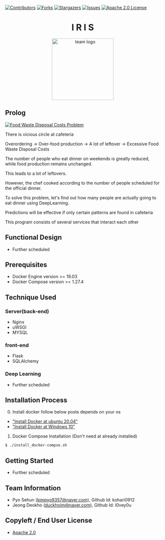 [contributors-shield]: https://img.shields.io/github/contributors/l0vey0u/Infra_FRIDAY_IRIS?style=flat-square
[contributors-url]: https://github.com/l0vey0u/Infra_FRIDAY_IRIS/graphs/contributors
[forks-shield]: https://img.shields.io/github/forks/l0vey0u/Infra_FRIDAY_IRIS.svg?style=flat-square
[forks-url]: https://github.com/l0vey0u/Infra_FRIDAY_IRIS/network/members
[stars-shield]: https://img.shields.io/github/stars/l0vey0u/Infra_FRIDAY_IRIS?style=flat-square
[stars-url]: https://github.com/l0vey0u/Infra_FRIDAY_IRIS/stargazers
[issues-shield]: https://img.shields.io/github/issues/l0vey0u/Infra_FRIDAY_IRIS.svg?style=flat-square
[issues-url]: hhttps://github.com/l0vey0u/Infra_FRIDAY_IRIS/issues
[license-shield]: https://img.shields.io/github/license/l0vey0u/Infra_FRIDAY_IRIS.svg?style=flat-square
[license-url]: https://github.com/l0vey0u/Infra_FRIDAY_IRIS/blob/main/LICENSE

[![Contributors][contributors-shield]][contributors-url]
[![Forks][forks-shield]][forks-url]
[![Stargazers][stars-shield]][stars-url]
[![Issues][issues-shield]][issues-url]
[![Apache 2.0 License][license-shield]][license-url]

<h1 align="center"> I R I S </h1>
<p align="center">
  <img src="https://github.com/l0vey0u/Infra_FRIDAY_IRIS/blob/main/team_logo.png" width="200" alt="team logo">
</p>

## Prolog

[![Food Waste Disposal Costs Problem](https://img.youtube.com/vi/nciqfJ8wz0g/0.jpg)](https://www.youtube.com/watch?v=nciqfJ8wz0g)

There is vicious circle at cafeteria

Overordering -> Over-food production -> A lot of leftover -> Excessive Food Waste Disposal Costs

The number of people who eat dinner on weekends is greatly reduced, while food production remains unchanged.

This leads to a lot of leftovers.

However, the chef cooked according to the number of people scheduled for the official dinner.

To solve this problem, let's find out how many people are actually going to eat dinner using DeepLearning.

Predictions will be effective if only certain patterns are found in cafeteria

This program consists of several  services that interact each other

## Functional Design

 -  Further scheduled

## Prerequisites

* Docker Engine version >= 19.03
* Docker Compose version >= 1.27.4

## Technique Used

### Server(back-end)

 -  Nginx 
 -  uWSGI
 -  MYSQL

### front-end

 -  Flask
 -  SQLAlchemy
 
### Deep Learning
 -  Further scheduled

## Installation Process

0. Install docker follow below posts depends on your os

- ["Install Docker at ubuntu 20.04"](https://www.digitalocean.com/community/tutorials/how-to-install-and-use-docker-on-ubuntu-20-04)
- ["Install Docker at Windows 10"](https://www.wsgvet.com/ubuntu/180?sfl=wr_subject%7C%7Cwr_content&stx=NAS&sst=wr_hit&sod=desc&sop=and&page=1)

1. Docker Compose Installation (Don't need at already installed)

```bash
$ ./install_docker-compse.sh
```

## Getting Started

- Further scheduled

## Team Information

- Pyo Sehun (kimpyo9357@naver.com), Github Id: kohari0912
- Jeong Deokho (duckhoim@naver.com), Github Id: l0vey0u

## Copyleft / End User License

 * [Apache 2.0](https://github.com/l0vey0u/Infra_FRIDAY_IRIS/blob/main/LICENSE)
